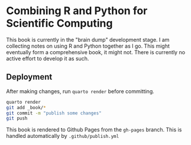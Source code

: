 # Combining R and Python for Scientific Computing

This book is currently in the "brain dump" development stage. I am collecting notes on using R and Python together as I go. This might eventually form a comprehensive book, it might not. There is currently no active effort to develop it as such.

## Deployment
After making changes, run `quarto render` before committing.  

```sh
quarto render
git add _book/*
git commit -m "publish some changes"
git push
```

This book is rendered to Github Pages from the `gh-pages` branch. This is
handled automatically by `.github/publish.yml`